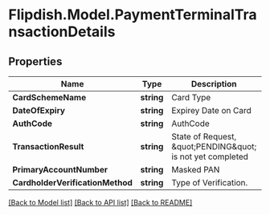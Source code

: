 # Flipdish.Model.PaymentTerminalTransactionDetails
## Properties

Name | Type | Description | Notes
------------ | ------------- | ------------- | -------------
**CardSchemeName** | **string** | Card Type | [optional] 
**DateOfExpiry** | **string** | Expirey Date on Card | [optional] 
**AuthCode** | **string** | AuthCode | [optional] 
**TransactionResult** | **string** | State of Request, \&quot;PENDING\&quot; is not yet completed | [optional] 
**PrimaryAccountNumber** | **string** | Masked PAN | [optional] 
**CardholderVerificationMethod** | **string** | Type of Verification. | [optional] 

[[Back to Model list]](../README.md#documentation-for-models) [[Back to API list]](../README.md#documentation-for-api-endpoints) [[Back to README]](../README.md)

